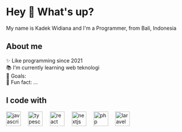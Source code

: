 <h1 align="left">Hey 👋 What's up?</h1>

<p align="left">My name is Kadek Widiana and I'm a Programmer, from Bali, Indonesia</p>


<h2 align="left">About me</h2>

<p align="left">✨ Like programming since 2021<br>📚 I'm currently learning web teknologi<br>🎯 Goals: <br>🎲 Fun fact: ...</p>

<h2 align="left">I code with</h2>
<div align="left"> 
<img src="https://cdn.jsdelivr.net/gh/devicons/devicon/icons/javascript/javascript-original.svg" height="40" alt="javascript logo" /> 
<img width="12" /> 
<img src="https://cdn.jsdelivr.net/gh/devicons/devicon/icons/typescript/typescript-original.svg" height="40" alt="typescript logo" /> 
<img width="12" /> 
<img src="https://cdn.jsdelivr.net/gh/devicons/devicon/icons/react/react-original.svg" height="40" alt="react logo" /> 
<img width="12" /> 
<img src="https://cdn.jsdelivr.net/gh/devicons/devicon/icons/nextjs/nextjs-original.svg" height="40" alt="nextjs logo" /> 
<img width="12" /> 
<img src="https://cdn.jsdelivr.net/gh/devicons/devicon/icons/php/php-original.svg" height="40" alt="php logo" /> 
<img width="12" /> 
<img src="https://cdn.jsdelivr.net/gh/devicons/devicon/icons/laravel/laravel-plain.svg" height="40" alt="laravel logo" /> </div>

###